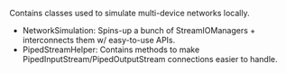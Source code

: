 Contains classes used to simulate multi-device networks locally.
- NetworkSimulation:  Spins-up a bunch of StreamIOManagers + interconnects them w/ easy-to-use APIs.
- PipedStreamHelper:  Contains methods to make PipedInputStream/PipedOutputStream connections easier to handle.